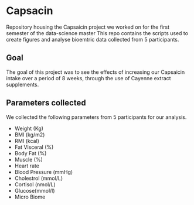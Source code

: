 # Capsacin
Repository housing the Capsaicin project we worked on for the first semester of the data-science master
This repo contains the scripts used to create figures and analyse bioemtric data collected from 5 participants.

## Goal
The goal of this project was to see the effects of increasing our Capsaicin intake over a period of 8 weeks, through the use of Cayenne extract supplements.

## Parameters collected
We collected the following parameters from 5 participants for our analysis.
- Weight (Kg)
- BMI (kg/m2)
- RMI (kcal)
- Fat Visceral (%)
- Body Fat (%)
- Muscle (%)
- Heart rate
- Blood Pressure (mmHg)
- Cholestrol (mmol/L)
- Cortisol (nmol/L)
- Glucose(mmol/l)
- Micro Biome
